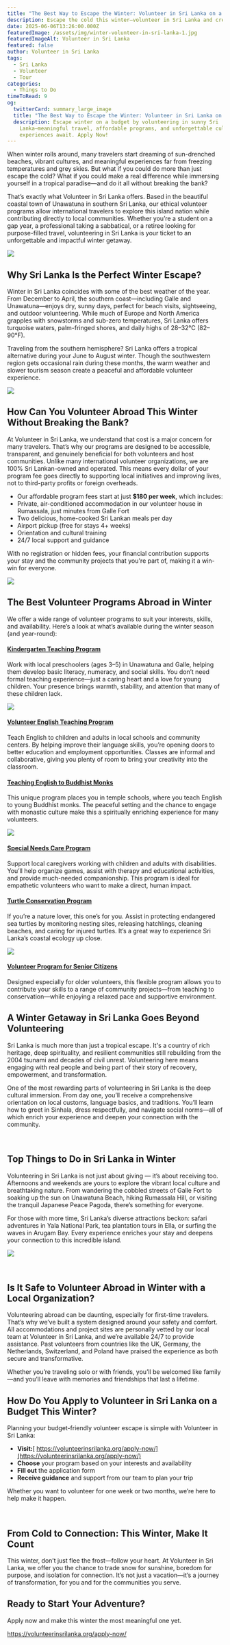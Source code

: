 ```yaml
---
title: "The Best Way to Escape the Winter: Volunteer in Sri Lanka on a Budget"
description: Escape the cold this winter—volunteer in Sri Lanka and create lasting impact!
date: 2025-06-06T13:26:00.000Z
featuredImage: /assets/img/winter-volunteer-in-sri-lanka-1.jpg
featuredImageAlt: Volunteer in Sri Lanka
featured: false
author: Volunteer in Sri Lanka
tags:
  - Sri Lanka
  - Volunteer
  - Tour
categories:
  - Things to Do
timeToRead: 9
og:
  twitterCard: summary_large_image
  title: "The Best Way to Escape the Winter: Volunteer in Sri Lanka on a Budget"
  description: Escape winter on a budget by volunteering in sunny Sri
    Lanka—meaningful travel, affordable programs, and unforgettable cultural
    experiences await. Apply Now!
---
```

When winter rolls around, many travelers start dreaming of sun-drenched beaches, vibrant cultures, and meaningful experiences far from freezing temperatures and grey skies. But what if you could do more than just escape the cold? What if you could make a real difference while immersing yourself in a tropical paradise—and do it all without breaking the bank?

That’s exactly what Volunteer in Sri Lanka offers. Based in the beautiful coastal town of Unawatuna in southern Sri Lanka, our ethical volunteer programs allow international travelers to explore this island nation while contributing directly to local communities. Whether you’re a student on a gap year, a professional taking a sabbatical, or a retiree looking for purpose-filled travel, volunteering in Sri Lanka is your ticket to an unforgettable and impactful winter getaway.

![](/assets/img/winter-volunteer-in-sri-lanka-4.jpg)



## Why Sri Lanka Is the Perfect Winter Escape?

Winter in Sri Lanka coincides with some of the best weather of the year. From December to April, the southern coast—including Galle and Unawatuna—enjoys dry, sunny days, perfect for beach visits, sightseeing, and outdoor volunteering. While much of Europe and North America grapples with snowstorms and sub-zero temperatures, Sri Lanka offers turquoise waters, palm-fringed shores, and daily highs of 28–32°C (82–90°F).

Traveling from the southern hemisphere? Sri Lanka offers a tropical alternative during your June to August winter. Though the southwestern region gets occasional rain during these months, the warm weather and slower tourism season create a peaceful and affordable volunteer experience.

![](/assets/img/winter-volunteer-in-sri-lanka-3.jpg)



## How Can You Volunteer Abroad This Winter Without Breaking the Bank?

At Volunteer in Sri Lanka, we understand that cost is a major concern for many travelers. That’s why our programs are designed to be accessible, transparent, and genuinely beneficial for both volunteers and host communities. Unlike many international volunteer organizations, we are 100% Sri Lankan-owned and operated. This means every dollar of your program fee goes directly to supporting local initiatives and improving lives, not to third-party profits or foreign overheads.

* Our affordable program fees start at just **$180 per week**, which includes:
* Private, air-conditioned accommodation in our volunteer house in Rumassala, just minutes from Galle Fort
* Two delicious, home-cooked Sri Lankan meals per day
* Airport pickup (free for stays 4+ weeks)
* Orientation and cultural training
* 24/7 local support and guidance

With no registration or hidden fees, your financial contribution supports your stay and the community projects that you're part of, making it a win-win for everyone.

![](/assets/img/winter-volunteer-in-sri-lanka-8.jpg)



## The Best Volunteer Programs Abroad in Winter

We offer a wide range of volunteer programs to suit your interests, skills, and availability. Here’s a look at what’s available during the winter season (and year-round):

#### [Kindergarten Teaching Program](https://volunteerinsrilanka.org/volunteer-programs/kindergarten-teaching-volunteer-program-in-sri-lanka/)

Work with local preschoolers (ages 3–5) in Unawatuna and Galle, helping them develop basic literacy, numeracy, and social skills. You don’t need formal teaching experience—just a caring heart and a love for young children. Your presence brings warmth, stability, and attention that many of these children lack.

![](/assets/img/winter-volunteer-in-sri-lanka-7.jpg)

#### [Volunteer English Teaching Program](https://volunteerinsrilanka.org/volunteer-programs/volunteer-english-teaching-program-in-sri-lanka/)

Teach English to children and adults in local schools and community centers. By helping improve their language skills, you’re opening doors to better education and employment opportunities. Classes are informal and collaborative, giving you plenty of room to bring your creativity into the classroom.

#### [Teaching English to Buddhist Monks](https://volunteerinsrilanka.org/volunteer-programs/teaching-english-to-buddhist-monks-in-sri-lanka-program/)

This unique program places you in temple schools, where you teach English to young Buddhist monks. The peaceful setting and the chance to engage with monastic culture make this a spiritually enriching experience for many volunteers.

![](/assets/img/winter-volunteer-in-sri-lanka-5.jpg)

#### [Special Needs Care Program](https://volunteerinsrilanka.org/volunteer-programs/special-needs-care-volunteer-program-in-sri-lanka/)

Support local caregivers working with children and adults with disabilities. You’ll help organize games, assist with therapy and educational activities, and provide much-needed companionship. This program is ideal for empathetic volunteers who want to make a direct, human impact.

#### [Turtle Conservation Program](https://volunteerinsrilanka.org/volunteer-programs/turtle-conservation-volunteer-program-in-sri-lanka-galle/)

If you’re a nature lover, this one’s for you. Assist in protecting endangered sea turtles by monitoring nesting sites, releasing hatchlings, cleaning beaches, and caring for injured turtles. It’s a great way to experience Sri Lanka’s coastal ecology up close.

![](/assets/img/winter-volunteer-in-sri-lanka-6.jpg)

#### [Volunteer Program for Senior Citizens](https://volunteerinsrilanka.org/volunteer-programs/senior-citizens-volunteer-program-in-sri-lanka/)

Designed especially for older volunteers, this flexible program allows you to contribute your skills to a range of community projects—from teaching to conservation—while enjoying a relaxed pace and supportive environment.



## A Winter Getaway in Sri Lanka Goes Beyond Volunteering

Sri Lanka is much more than just a tropical escape. It's a country of rich heritage, deep spirituality, and resilient communities still rebuilding from the 2004 tsunami and decades of civil unrest. Volunteering here means engaging with real people and being part of their story of recovery, empowerment, and transformation.

One of the most rewarding parts of volunteering in Sri Lanka is the deep cultural immersion. From day one, you’ll receive a comprehensive orientation on local customs, language basics, and traditions. You’ll learn how to greet in Sinhala, dress respectfully, and navigate social norms—all of which enrich your experience and deepen your connection with the community.

 

## Top Things to Do in Sri Lanka in Winter

Volunteering in Sri Lanka is not just about giving — it’s about receiving too. Afternoons and weekends are yours to explore the vibrant local culture and breathtaking nature. From wandering the cobbled streets of Galle Fort to soaking up the sun on Unawatuna Beach, hiking Rumassala Hill, or visiting the tranquil Japanese Peace Pagoda, there’s something for everyone.

For those with more time, Sri Lanka’s diverse attractions beckon: safari adventures in Yala National Park, tea plantation tours in Ella, or surfing the waves in Arugam Bay. Every experience enriches your stay and deepens your connection to this incredible island.

![](/assets/img/winter-volunteer-in-sri-lanka-2.jpg)

 

## Is It Safe to Volunteer Abroad in Winter with a Local Organization?

Volunteering abroad can be daunting, especially for first-time travelers. That’s why we’ve built a system designed around your safety and comfort. All accommodations and project sites are personally vetted by our local team at Volunteer in Sri Lanka, and we’re available 24/7 to provide assistance. Past volunteers from countries like the UK, Germany, the Netherlands, Switzerland, and Poland have praised the experience as both secure and transformative.

Whether you’re traveling solo or with friends, you’ll be welcomed like family—and you’ll leave with memories and friendships that last a lifetime.



## How Do You Apply to Volunteer in Sri Lanka on a Budget This Winter?

Planning your budget-friendly volunteer escape is simple with Volunteer in Sri Lanka:

* **Visit:**[ https://volunteerinsrilanka.org/apply-now/](https://volunteerinsrilanka.org/apply-now/)
* **Choose** your program based on your interests and availability
* **Fill out** the application form
* **Receive guidance** and support from our team to plan your trip

Whether you want to volunteer for one week or two months, we’re here to help make it happen.

 

## From Cold to Connection: This Winter, Make It Count

This winter, don’t just flee the frost—follow your heart. At Volunteer in Sri Lanka, we offer you the chance to trade snow for sunshine, boredom for purpose, and isolation for connection. It’s not just a vacation—it’s a journey of transformation, for you and for the communities you serve.



## Ready to Start Your Adventure?

Apply now and make this winter the most meaningful one yet.

<https://volunteerinsrilanka.org/apply-now/>
